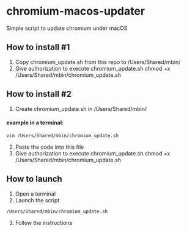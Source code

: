 # chromium-macos-updater
Simple script to update chromium under macOS

## How to install #1
1. Copy chromium_update.sh from this repo to /Users/Shared/mbin/
2. Give authorization to execute chromium_update.sh 
chmod +x /Users/Shared/mbin/chromium_update.sh

## How to install #2
1. Create chromium_update.sh in /Users/Shared/mbin/
#### example in a terminal:
<code>vim /Users/Shared/mbin/chromium_update.sh</code>

2. Paste the code into this file
3. Give authorization to execute chromium_update.sh 
chmod +x /Users/Shared/mbin/chromium_update.sh
## How to launch
1. Open a terminal
2. Launch the script

<code>/Users/Shared/mbin/chromium_update.sh</code>

3. Follow the instructions
